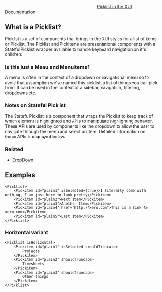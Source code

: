 <div class="xui-margin-vertical">
	<div>
		<svg focusable="false" class="xui-icon xui-icon-inline xui-icon-large xui-icon-color-blue"> <use xlink:href="#xui-icon-bookmark" role="presentation"/></svg>
		<span><a href="../section-picklist.html#picklist">Picklist in the XUI Documentation</a></span>
	</div>
</div>

## What is a Picklist?

Picklist is a set of components that brings in the XUI styles for a list of items or Picklist. The Picklist and Pickitems are presentational components with a StatefulPicklist wrapper available to handle keyboard navigation on it's children.

### Is this just a Menu and MenuItems?
A menu is often in the context of a dropdown or navigational menu so to avoid that assumption
we've named this picklist, a list of things you can pick from. It can be used in the context of a sidebar,
navigation, filtering, dropdowns etc.

### Notes on Stateful Picklist
The StatefulPicklist is a component that wraps the Picklist to keep track of which element is highlighted and APIs to manipulate highlighting behavior.  These APIs are used by components like the dropdown to allow the user to navigate through the menu and select an item.  Detailed information on these APIs is displayed below.

### Related
* [DropDown](#dropdown)

## Examples

```
<Picklist>
	<Pickitem id="plain1" isSelected={true}>I literally come with nothing, I am just here to look pretty</Pickitem>
	<Pickitem id="plain2">Next Item</Pickitem>
	<Pickitem id="plain3">Another Item</Pickitem>
	<Pickitem id="plain4" href="http://xero.com">This is a link to xero.com</Pickitem>
	<Pickitem id="plain5">Last Item</Pickitem>
</Picklist>
```

### Horizontal variant

```
<Picklist isHorizontal>
	<Pickitem id="plain1" isSelected shouldTruncate>
		Projects
	</Pickitem>
	<Pickitem id="plain2" shouldTruncate>
		Timesheets
	</Pickitem>
	<Pickitem id="plain3" shouldTruncate>
		Other things
	</Pickitem>
</Picklist>
```
